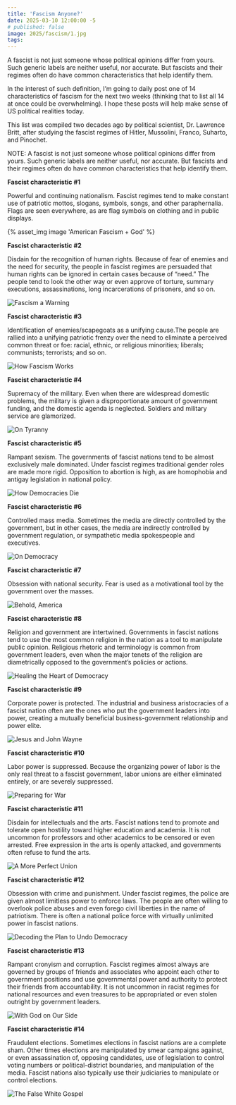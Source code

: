 ```yaml
---
title: 'Fascism Anyone?'
date: 2025-03-10 12:00:00 -5
# published: false
image: 2025/fascism/1.jpg
tags:
---
```


A fascist is not just someone whose political opinions differ from yours. Such
generic labels are neither useful, nor accurate. But fascists and their regimes
often do have common characteristics that help identify them. 

<!-- excerpt -->
In the interest of such definition, I’m going to daily post one of 14
characteristics of fascism for the next two weeks (thinking that to list all 14
at once could be overwhelming). I hope these posts will help make sense of US
political realities today. 

This list was compiled two decades ago by political scientist, Dr. Lawrence
Britt, after studying the fascist regimes of Hitler, Mussolini, Franco,
Suharto, and Pinochet. 

NOTE: A fascist is not just someone whose political opinions differ from yours.
Such generic labels are neither useful, nor accurate. But fascists and their
regimes often do have common characteristics that help identify them. 

**Fascist characteristic #1**

Powerful and continuing nationalism. Fascist regimes tend to make constant use
of patriotic mottos, slogans, symbols, songs, and other paraphernalia. Flags
are seen everywhere, as are flag symbols on clothing and in public displays.

{% asset_img image 'American Fascism + God' %}

**Fascist characteristic #2**

Disdain for the recognition of human rights. Because of fear of enemies and the
need for security, the people in fascist regimes are persuaded that human
rights can be ignored in certain cases because of “need.” The people tend to
look the other way or even approve of torture, summary executions,
assassinations, long incarcerations of prisoners, and so on.

<img src="/assets/img/posts/2025/fascism/2.jpg" alt="Fascism a Warning">

**Fascist characteristic #3**

Identification of enemies/scapegoats as a unifying cause.The people are rallied
into a unifying patriotic frenzy over the need to eliminate a perceived common
threat or foe: racial, ethnic, or religious minorities; liberals; communists;
terrorists; and so on.

<img src="/assets/img/posts/2025/fascism/3.jpg" alt="How Fascism Works">

**Fascist characteristic #4**

Supremacy of the military. Even when there are widespread domestic problems,
the military is given a disproportionate amount of government funding, and the
domestic agenda is neglected. Soldiers and military service are glamorized.

<img src="/assets/img/posts/2025/fascism/4.jpg" alt="On Tyranny">

**Fascist characteristic #5**

Rampant sexism. The governments of fascist nations tend to be almost
exclusively male dominated. Under fascist regimes traditional gender roles are
made more rigid. Opposition to abortion is high, as are homophobia and antigay
legislation in national policy.

<img src="/assets/img/posts/2025/fascism/5.jpg" alt="How Democracies Die">

**Fascist characteristic #6**

Controlled mass media. Sometimes the media are directly controlled by the
government, but in other cases, the media are indirectly controlled by
government regulation, or sympathetic media spokespeople and executives.

<img src="/assets/img/posts/2025/fascism/6.jpg" alt="On Democracy">

**Fascist characteristic #7**

Obsession with national security. Fear is used as a motivational tool by the
government over the masses.

<img src="/assets/img/posts/2025/fascism/7.jpg" alt="Behold, America">

**Fascist characteristic #8**

Religion and government are intertwined. Governments in fascist nations tend to
use the most common religion in the nation as a tool to manipulate public
opinion. Religious rhetoric and terminology is common from government leaders,
even when the major tenets of the religion are diametrically opposed to the
government’s policies or actions.

<img src="/assets/img/posts/2025/fascism/8.jpg" alt="Healing the Heart of Democracy">

**Fascist characteristic #9**

Corporate power is protected. The industrial and business aristocracies of a
fascist nation often are the ones who put the government leaders into power,
creating a mutually beneficial business-government relationship and power
elite.

<img src="/assets/img/posts/2025/fascism/9.jpg" alt="Jesus and John Wayne">

**Fascist characteristic #10**

Labor power is suppressed. Because the organizing power of labor is the only
real threat to a fascist government, labor unions are either eliminated
entirely, or are severely suppressed.

<img src="/assets/img/posts/2025/fascism/10.jpg" alt="Preparing for War">

**Fascist characteristic #11**

Disdain for intellectuals and the arts. Fascist nations tend to promote and
tolerate open hostility toward higher education and academia. It is not
uncommon for professors and other academics to be censored or even arrested.
Free expression in the arts is openly attacked, and governments often refuse to
fund the arts. 

<img src="/assets/img/posts/2025/fascism/11.jpg" alt="A More Perfect Union">

**Fascist characteristic #12**

Obsession with crime and punishment. Under fascist regimes, the police are
given almost limitless power to enforce laws. The people are often willing to
overlook police abuses and even forego civil liberties in the name of
patriotism. There is often a national police force with virtually unlimited
power in fascist nations.

<img src="/assets/img/posts/2025/fascism/12.jpg" alt="Decoding the Plan to Undo Democracy">

**Fascist characteristic #13**

Rampant cronyism and corruption. Fascist regimes almost always are governed by
groups of friends and associates who appoint each other to government positions
and use governmental power and authority to protect their friends from
accountability. It is not uncommon in racist regimes for national resources and
even treasures to be appropriated or even stolen outright by government
leaders. 

<img src="/assets/img/posts/2025/fascism/13.jpg" alt="With God on Our Side">

**Fascist characteristic #14**

Fraudulent elections. Sometimes elections in fascist nations are a complete
sham. Other times elections are manipulated by smear campaigns against, or even
assassination of, opposing candidates, use of legislation to control voting
numbers or political-district boundaries, and manipulation of the media.
Fascist nations also typically use their judiciaries to manipulate or control
elections. 

<img src="/assets/img/posts/2025/fascism/14.jpg" alt="The False White Gospel">

